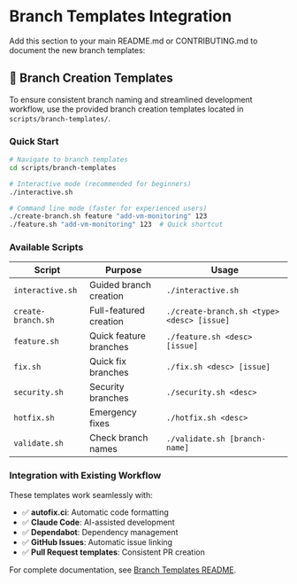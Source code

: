 # Branch Templates Integration

Add this section to your main README.md or CONTRIBUTING.md to document the new branch templates:

## 🌿 Branch Creation Templates

To ensure consistent branch naming and streamlined development workflow, use the provided branch creation templates located in `scripts/branch-templates/`.

### Quick Start

```bash
# Navigate to branch templates
cd scripts/branch-templates

# Interactive mode (recommended for beginners)
./interactive.sh

# Command line mode (faster for experienced users)
./create-branch.sh feature "add-vm-monitoring" 123
./feature.sh "add-vm-monitoring" 123  # Quick shortcut
```

### Available Scripts

| Script | Purpose | Usage |
|--------|---------|-------|
| `interactive.sh` | Guided branch creation | `./interactive.sh` |
| `create-branch.sh` | Full-featured creation | `./create-branch.sh <type> <desc> [issue]` |
| `feature.sh` | Quick feature branches | `./feature.sh <desc> [issue]` |
| `fix.sh` | Quick fix branches | `./fix.sh <desc> [issue]` |
| `security.sh` | Security branches | `./security.sh <desc>` |
| `hotfix.sh` | Emergency fixes | `./hotfix.sh <desc>` |
| `validate.sh` | Check branch names | `./validate.sh [branch-name]` |

### Integration with Existing Workflow

These templates work seamlessly with:

- ✅ **autofix.ci**: Automatic code formatting
- ✅ **Claude Code**: AI-assisted development  
- ✅ **Dependabot**: Dependency management
- ✅ **GitHub Issues**: Automatic issue linking
- ✅ **Pull Request templates**: Consistent PR creation

For complete documentation, see [Branch Templates README](scripts/branch-templates/README.md).

